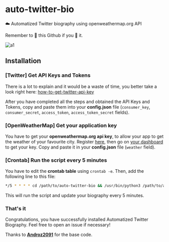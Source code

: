 # auto-twitter-bio
☁️ Automatized Twitter biography using openweathermap.org API

Remember to 🌟 this Github if you 💖 it.

![a1](https://i.imgur.com/KSs2M3Z.png)

## Installation

### [Twitter] Get API Keys and Tokens

There is a lot to explain and it would be a waste of time, you better take a look right here: [how-to-get-twitter-api-key](https://elfsight.com/blog/2020/03/how-to-get-twitter-api-key/)

After you have completed all the steps and obtained the API Keys and Tokens, copy and paste them into your **config.json** file (`consumer_key`, `consumer_secret`, `access_token`, `access_token_secret` fields).

### [OpenWeatherMap] Get your application key

You have to get your **openweathermap.org api key**, to allow your app to get the weather of your favourite city. Register [here](https://openweathermap.org/home/sign_up), then go on [your dashboard](https://home.openweathermap.org/api_keys) to get your key. Copy and paste it in your **config.json** file (`weather` field).

### [Crontab] Run the script every 5 minutes

You have to edit the **crontab table** using `crontab -e`. Then, add the following line to this file:  
```sh
*/5 * * * * cd /path/to/auto-twitter-bio && /usr/bin/python3 /path/to/auto-twitter-bio/main.py >> ~/twitter-cron.log 2>&1
```
This will run the script and update your biography every 5 minutes.

### That's it

Congratulations, you have successfully installed Automatized Twitter Biography. Feel free to open an issue if necessary!

Thanks to **[Androz2091](https://github.com/Androz2091)** for the base code.
